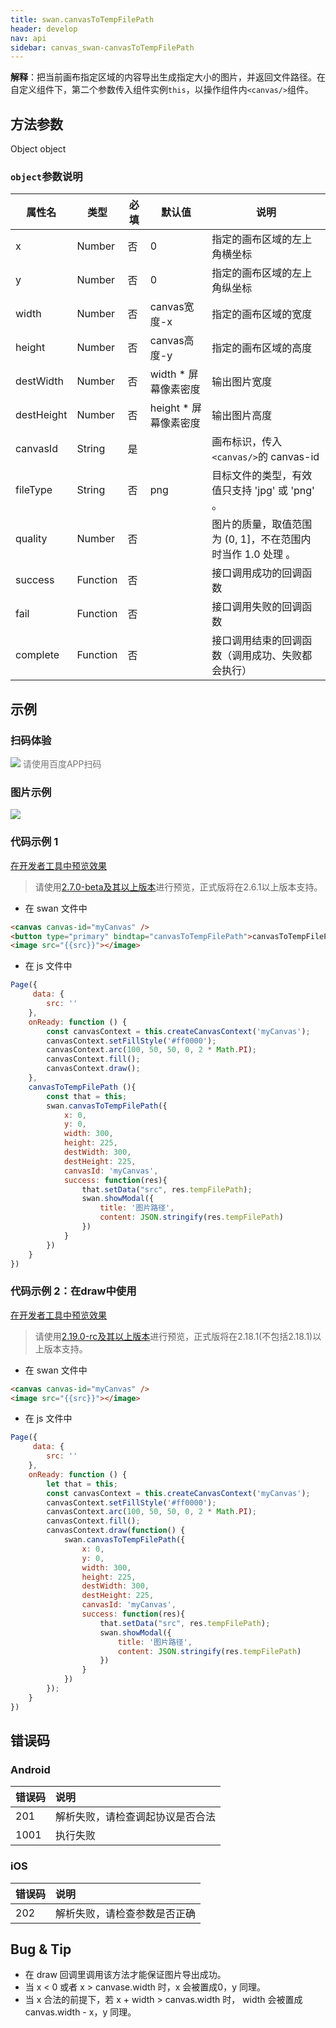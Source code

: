 ```yaml
---
title: swan.canvasToTempFilePath
header: develop
nav: api
sidebar: canvas_swan-canvasToTempFilePath
---
```


 

**解释**：把当前画布指定区域的内容导出生成指定大小的图片，并返回文件路径。在自定义组件下，第二个参数传入组件实例`this`，以操作组件内`<canvas/>`组件。


 
## 方法参数 

Object object

###  `object`参数说明  

|属性名 |类型  |必填 | 默认值 |说明|
|---- | ---- | ---- | ----|----|
|x	| Number | 否  |0| 指定的画布区域的左上角横坐标|
|y	| Number | 否  | 0| 指定的画布区域的左上角纵坐标|
|width	| Number | 否  | canvas宽度-x |指定的画布区域的宽度 |
|height	| Number | 否  | canvas高度-y | 指定的画布区域的高度 |
|destWidth	| Number | 否  |width * 屏幕像素密度| 输出图片宽度|
|destHeight	| Number | 否  |height * 屏幕像素密度| 输出图片高度 |
|canvasId	| String | 是  | | 画布标识，传入`<canvas/>`的 canvas-id|
|fileType	| String | 否  |png| 目标文件的类型，有效值只支持 'jpg' 或 'png' 。|
|quality	| Number | 否  | | 图片的质量，取值范围为 (0, 1]，不在范围内时当作 1.0 处理 。|
|success	| Function | 否  | | 接口调用成功的回调函数 |
|fail	| Function | 否  | |接口调用失败的回调函数 |
|complete	| Function | 否  | |接口调用结束的回调函数（调用成功、失败都会执行）|
## 示例

 
### 扫码体验

<div class='scan-code-container'>
    <img src="https://b.bdstatic.com/miniapp/assets/images/doc_demo/fragment_canvasToTempFilePath.png" class="demo-qrcode-image" />
    <font color=#777 12px>请使用百度APP扫码</font>
</div>

###  图片示例  
<div class="m-doc-custom-examples">
    <div class="m-doc-custom-examples-correct">
        <img src="https://b.bdstatic.com/miniapp/images/canvasToTempFilePath.gif">
    </div>
    <div class="m-doc-custom-examples-correct">
        <img src=" ">
    </div>
    <div class="m-doc-custom-examples-correct">
        <img src=" ">
    </div>     
</div>

###  代码示例 1  

<a href="swanide://fragment/6558373f7fb39417072963fef3915f841574332412536" title="在开发者工具中预览效果" target="_self">在开发者工具中预览效果</a>

> 请使用[2.7.0-beta及其以上版本](https://smartprogram.baidu.com/docs/develop/devtools/history/)进行预览，正式版将在2.6.1以上版本支持。


* 在 swan 文件中

```html
<canvas canvas-id="myCanvas" />
<button type="primary" bindtap="canvasToTempFilePath">canvasToTempFilePath</button>
<image src="{{src}}"></image>
```

* 在 js 文件中

```js
Page({
     data: {
        src: ''
    },
    onReady: function () {
        const canvasContext = this.createCanvasContext('myCanvas');
        canvasContext.setFillStyle('#ff0000');
        canvasContext.arc(100, 50, 50, 0, 2 * Math.PI);
        canvasContext.fill();
        canvasContext.draw();
    },
    canvasToTempFilePath (){
        const that = this;
        swan.canvasToTempFilePath({
            x: 0,
            y: 0,
            width: 300,
            height: 225,
            destWidth: 300,
            destHeight: 225,
            canvasId: 'myCanvas',
            success: function(res){
                that.setData("src", res.tempFilePath);
                swan.showModal({
                    title: '图片路径',
                    content: JSON.stringify(res.tempFilePath)
                })
            }
        })
    }
})
```

###  代码示例 2：在draw中使用 

<a href="swanide://fragment/0052de94836ab84f999612f1ed7437de1574352005128" title="在开发者工具中预览效果" target="_self">在开发者工具中预览效果</a>

> 请使用[2.19.0-rc及其以上版本](https://smartprogram.baidu.com/docs/develop/devtools/history/)进行预览，正式版将在2.18.1(不包括2.18.1)以上版本支持。


* 在 swan 文件中

```html
<canvas canvas-id="myCanvas" />
<image src="{{src}}"></image>
```

* 在 js 文件中

```js
Page({
     data: {
        src: ''
    },
    onReady: function () {
        let that = this;
        const canvasContext = this.createCanvasContext('myCanvas');
        canvasContext.setFillStyle('#ff0000');
        canvasContext.arc(100, 50, 50, 0, 2 * Math.PI);
        canvasContext.fill();
        canvasContext.draw(function() {
            swan.canvasToTempFilePath({
                x: 0,
                y: 0,
                width: 300,
                height: 225,
                destWidth: 300,
                destHeight: 225,
                canvasId: 'myCanvas',
                success: function(res){
                    that.setData("src", res.tempFilePath);
                    swan.showModal({
                        title: '图片路径',
                        content: JSON.stringify(res.tempFilePath)
                    })
                }
            })
        });
    }
})
```



## 错误码
###  Android

|错误码|说明|
|:--|:--|
|201|解析失败，请检查调起协议是否合法|
|1001|执行失败|

###  iOS

|错误码|说明|
|:--|:--|
|202|解析失败，请检查参数是否正确      |
 

##  Bug & Tip 

* 在 draw 回调里调用该方法才能保证图片导出成功。
* 当 x < 0 或者 x > canvase.width 时，x 会被置成0，y 同理。
* 当 x 合法的前提下，若 x + width > canvas.width 时， width 会被置成 canvas.width - x，y 同理。


